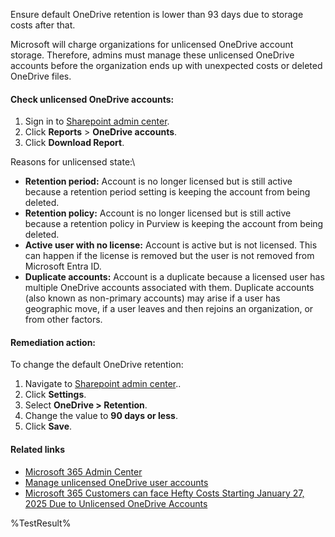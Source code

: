 Ensure default OneDrive retention is lower than 93 days due to storage costs after that.

Microsoft will charge organizations for unlicensed OneDrive account storage. Therefore, admins must manage these unlicensed OneDrive accounts before the organization ends up with unexpected costs or deleted OneDrive files.

#### Check unlicensed OneDrive accounts:

1. Sign in to [Sharepoint admin center](https://admin.microsoft.com/sharepoint).
2. Click **Reports** > **OneDrive accounts**.
3. Click **Download Report**.

Reasons for unlicensed state:\
- **Retention period:** Account is no longer licensed but is still active because a retention period setting is keeping the account from being deleted.
- **Retention policy:** Account is no longer licensed but is still active because a retention policy in Purview is keeping the account from being deleted.
- **Active user with no license:** Account is active but is not licensed. This can happen if the license is removed but the user is not removed from Microsoft Entra ID.
- **Duplicate accounts:** Account is a duplicate because a licensed user has multiple OneDrive accounts associated with them. Duplicate accounts (also known as non-primary accounts) may arise if a user has geographic move, if a user leaves and then rejoins an organization, or from other factors.


#### Remediation action:

To change the default OneDrive retention:
1. Navigate to [Sharepoint admin center](https://admin.microsoft.com/sharepoint)..
2. Click **Settings**.
3. Select **OneDrive > Retention**.
4. Change the value to **90 days or less**.
5. Click **Save**.

#### Related links

* [Microsoft 365 Admin Center](https://admin.microsoft.com)
* [Manage unlicensed OneDrive user accounts](https://learn.microsoft.com/en-us/sharepoint/unlicensed-onedrive-accounts)
* [Microsoft 365 Customers can face Hefty Costs Starting January 27, 2025 Due to Unlicensed OneDrive Accounts](https://ragnarheil.de/alert-microsoft-365-customers-can-face-hefty-costs-starting-january-27-2025-due-to-unlicensed-onedrive-accounts/)

<!--- Results --->
%TestResult%